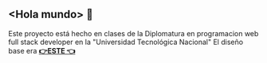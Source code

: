   <h2  >  &lt;Hola mundo&gt; 👋</h2> 

Este proyecto está hecho en clases de la Diplomatura en programacion web full stack developer en la "Universidad Tecnológica Nacional"
El diseño base era
[<strong>👉ESTE 👈 </strong>](https://www.behance.net/gallery/165715007/Real-Estate-Landing-Page)
